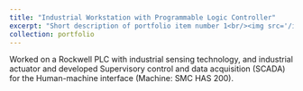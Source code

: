 ```yaml
---
title: "Industrial Workstation with Programmable Logic Controller"
excerpt: "Short description of portfolio item number 1<br/><img src='/images/500x300.png'>"
collection: portfolio
---
```


Worked on a Rockwell PLC with industrial sensing technology, and industrial actuator and developed Supervisory control and data acquisition (SCADA) for the Human-machine interface (Machine: SMC HAS 200).
